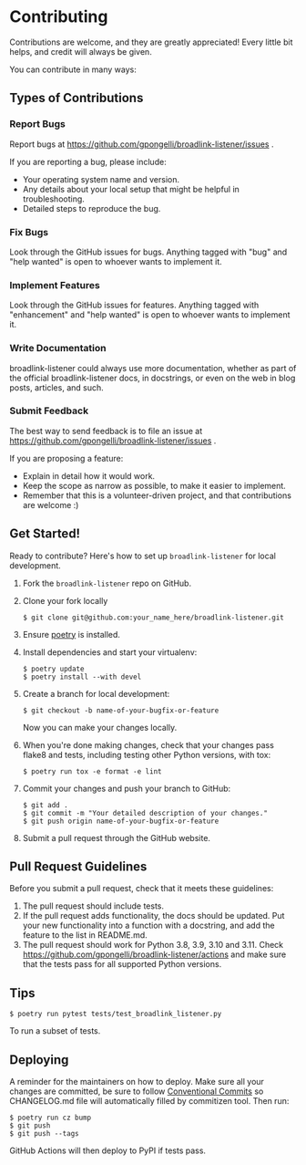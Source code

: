 # Contributing

Contributions are welcome, and they are greatly appreciated! Every little bit
helps, and credit will always be given.

You can contribute in many ways:

## Types of Contributions

### Report Bugs

Report bugs at https://github.com/gpongelli/broadlink-listener/issues .

If you are reporting a bug, please include:

* Your operating system name and version.
* Any details about your local setup that might be helpful in troubleshooting.
* Detailed steps to reproduce the bug.

### Fix Bugs

Look through the GitHub issues for bugs. Anything tagged with "bug" and "help
wanted" is open to whoever wants to implement it.

### Implement Features

Look through the GitHub issues for features. Anything tagged with "enhancement"
and "help wanted" is open to whoever wants to implement it.

### Write Documentation

broadlink-listener could always use more documentation, whether as part of the
official broadlink-listener docs, in docstrings, or even on the web in blog posts,
articles, and such.

### Submit Feedback

The best way to send feedback is to file an issue at https://github.com/gpongelli/broadlink-listener/issues .

If you are proposing a feature:

* Explain in detail how it would work.
* Keep the scope as narrow as possible, to make it easier to implement.
* Remember that this is a volunteer-driven project, and that contributions
  are welcome :)

## Get Started!

Ready to contribute? Here's how to set up `broadlink-listener` for local development.

1. Fork the `broadlink-listener` repo on GitHub.
2. Clone your fork locally

    ```
    $ git clone git@github.com:your_name_here/broadlink-listener.git
    ```

3. Ensure [poetry](https://python-poetry.org/docs/) is installed.
4. Install dependencies and start your virtualenv:

    ```
    $ poetry update
    $ poetry install --with devel
    ```

5. Create a branch for local development:

    ```
    $ git checkout -b name-of-your-bugfix-or-feature
    ```

    Now you can make your changes locally.

6. When you're done making changes, check that your changes pass flake8 and
   tests, including testing other Python versions, with tox:

    ```
    $ poetry run tox -e format -e lint
    ```

7. Commit your changes and push your branch to GitHub:

    ```
    $ git add .
    $ git commit -m "Your detailed description of your changes."
    $ git push origin name-of-your-bugfix-or-feature
    ```

8. Submit a pull request through the GitHub website.

## Pull Request Guidelines

Before you submit a pull request, check that it meets these guidelines:

1. The pull request should include tests.
2. If the pull request adds functionality, the docs should be updated. Put
   your new functionality into a function with a docstring, and add the
   feature to the list in README.md.
3. The pull request should work for Python 3.8, 3.9, 3.10 and 3.11. Check
   https://github.com/gpongelli/broadlink-listener/actions
   and make sure that the tests pass for all supported Python versions.

## Tips

```
$ poetry run pytest tests/test_broadlink_listener.py
```

To run a subset of tests.


## Deploying

A reminder for the maintainers on how to deploy.
Make sure all your changes are committed, be sure to follow [Conventional Commits](https://www.conventionalcommits.org/en/v1.0.0/) so CHANGELOG.md file will automatically filled by commitizen tool.
Then run:

```
$ poetry run cz bump
$ git push
$ git push --tags
```

GitHub Actions will then deploy to PyPI if tests pass.
